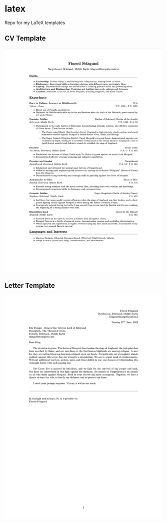 # latex
Repo for my LaTeX templates

## CV Template
![Finrod Felagund CV](./pics/felagundResume.png)

## Letter Template
![Finrod Felagund letter template](./pics/felagundLetter.png)
